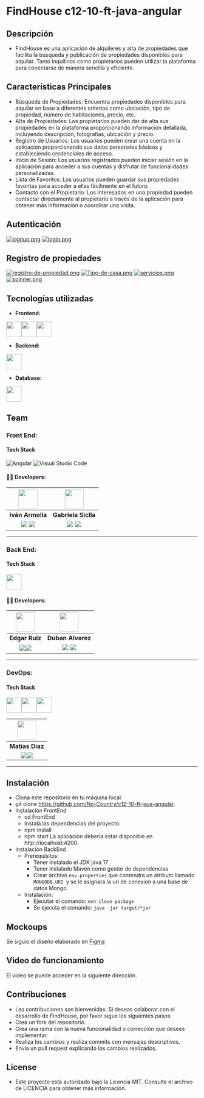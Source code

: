 # FindHouse c12-10-ft-java-angular

## Descripción

- FindHouse es una aplicación de alquileres y alta de propiedades que facilita la búsqueda y publicación de propiedades disponibles para alquilar. Tanto inquilinos como propietarios pueden utilizar la plataforma para conectarse de manera sencilla y eficiente.

## Características Principales

- Búsqueda de Propiedades: Encuentra propiedades disponibles para alquilar en base a diferentes criterios como ubicación, tipo de propiedad, número de habitaciones, precio, etc.
- Alta de Propiedades: Los propietarios pueden dar de alta sus propiedades en la plataforma proporcionando información detallada, incluyendo descripción, fotografías, ubicación y precio.
- Registro de Usuarios: Los usuarios pueden crear una cuenta en la aplicación proporcionando sus datos personales básicos y estableciendo credenciales de acceso.
- Inicio de Sesión: Los usuarios registrados pueden iniciar sesión en la aplicación para acceder a sus cuentas y disfrutar de funcionalidades personalizadas.
- Lista de Favoritos: Los usuarios pueden guardar sus propiedades favoritas para acceder a ellas fácilmente en el futuro.
- Contacto con el Propietario: Los interesados en una propiedad pueden contactar directamente al propietario a través de la aplicación para obtener más información o coordinar una visita.

## Autenticación

  [![signup.png](https://i.postimg.cc/66ZLyshS/signup.png)](https://postimg.cc/0r8JBBFd)
  [![login.png](https://i.postimg.cc/0NtZdp6B/login.png)](https://postimg.cc/7C2gqJn3)

## Registro de propiedades

  [![registro-de-propiedad.png](https://i.postimg.cc/Dz3xw29x/registro-de-propiedad.png)](https://postimg.cc/68zrHN5Z)
  [![Tipo-de-casa.png](https://i.postimg.cc/ZnncM0N5/Tipo-de-casa.png)](https://postimg.cc/MfkVc6tC)
  [![servicios.png](https://i.postimg.cc/0NvCqVS3/servicios.png)](https://postimg.cc/dhWC2m4m)
  [![spinner.png](https://i.postimg.cc/JhQ57jch/spinner.png)](https://postimg.cc/Ff7LDd6t)

## Tecnologías utilizadas

- **Frontend:**

<img src="https://cdn.worldvectorlogo.com/logos/angular-icon-1.svg" width="40" height="40"/><img src="https://www.vectorlogo.zone/logos/tailwindcss/tailwindcss-icon.svg" width="40" height="40"/><img src="https://cdn.worldvectorlogo.com/logos/visual-studio-code-1.svg" width="40" height="40"/>

- **Backend:**

<img src="https://www.vectorlogo.zone/logos/java/java-icon.svg" width="40" height="40"/>

- **Database:**

<img src="https://www.vectorlogo.zone/logos/mongodb/mongodb-ar21.svg" width="40" height="40"/>

## Team

### Front End:

#### Tech Stack

![Angular](https://img.shields.io/badge/Angular-E23237?style=for-the-badge&logo=Angular&logoColor=white)
![Visual Studio Code](https://img.shields.io/badge/Visual_Studio_Code-22A7F2?style=for-the-badge&logo=Visual%20studio&logoColor=white)

#### 🧑‍💻 Developers:

| <img src="https://avatars.githubusercontent.com/u/88797889?v=4" width=50>| <img src="https://avatars.githubusercontent.com/u/92539220?v=4" width=50>|
|:-:|:-:|
| **Iván Armolla**| **Gabriela Siclla**|
| <a href="https://github.com/iarmolla"><img src="https://img.shields.io/badge/github-%23121011.svg?&style=for-the-badge&logo=github&logoColor=white"/></a> <a href="https://www.linkedin.com/in/ivan-pablo-armolla-7b5856219/"><img src="https://img.shields.io/badge/linkedin%20-%230077B5.svg?&style=for-the-badge&logo=linkedin&logoColor=white"/></a> | <a href="https://github.com/GabNatali"><img src="https://img.shields.io/badge/github-%23121011.svg?&style=for-the-badge&logo=github&logoColor=white"/></a> <a href="https://www.linkedin.com/in/gabrielast"><img src="https://img.shields.io/badge/linkedin%20-%230077B5.svg?&style=for-the-badge&logo=linkedin&logoColor=white"/></a> |


<hr/>

### Back End:

#### Tech Stack

<img src="https://www.vectorlogo.zone/logos/java/java-icon.svg" width="40" height="40"/>


#### 🧑‍💻 Developers:

| <img src="https://avatars.githubusercontent.com/u/35878706?v=4" width=50>| <img src="https://avatars.githubusercontent.com/u/75090589?v=4" width=50>|
|:-:|:-:|
| **Edgar Ruiz**| **Duban Alvarez**|
| <a href="https://github.com/EdgarVRP"><img src="https://img.shields.io/badge/github-%23121011.svg?&style=for-the-badge&logo=github&logoColor=white"/></a><a href="https://www.linkedin.com/in/edgarvrp/"><img src="https://img.shields.io/badge/linkedin%20-%230077B5.svg?&style=for-the-badge&logo=linkedin&logoColor=white"/></a> | <a href="https://github.com/duban4"><img src="https://img.shields.io/badge/github-%23121011.svg?&style=for-the-badge&logo=github&logoColor=white"/></a> <a href="milinkedin"><img src="https://img.shields.io/badge/linkedin%20-%230077B5.svg?&style=for-the-badge&logo=linkedin&logoColor=white"/></a> |

<hr/>

### DevOps:

#### Tech Stack

<img src="https://cdn.worldvectorlogo.com/logos/azure-2.svg" width="40" height="40"/><img src="https://upload.wikimedia.org/wikipedia/commons/thumb/3/39/Kubernetes_logo_without_workmark.svg/2109px-Kubernetes_logo_without_workmark.svg.png" width="40" height="40"/><img src="https://avatars.githubusercontent.com/u/44036562?s=280&v=4" width="40" height="40"/>



| <img src="https://avatars.githubusercontent.com/u/61976703?v=4" width=50>|
|:-:|
| **Matias Diaz**|
|  <a href="https://github.com/Matiardiaz"><img src="https://img.shields.io/badge/github-%23121011.svg?&style=for-the-badge&logo=github&logoColor=white"/></a><a href="http://www.linkedin.com/in/matiasrdiaz"><img src="https://img.shields.io/badge/linkedin%20-%230077B5.svg?&style=for-the-badge&logo=linkedin&logoColor=white"/></a> |

<hr/>

## Instalación

- Clona este repositorio en tu máquina local.
- git clone https://github.com/No-Country/c12-10-ft-java-angular.
- Instalación FrontEnd
  - cd FrontEnd
  - Instala las dependencias del proyecto.
  - npm install
  - npm start
    La aplicación debería estar disponible en http://localhost:4200.
- Instalación BackEnd
  - Prerequisitos:
    - Tener instalado el JDK java 17
    - Tener instalado Maven como gestor de dependencias
    - Crear archivo `env.properties` que contendra un atributo llamado `MONGODB_URI `y se le asignara la uri de conexion a una base de datos Mongo.
  - Instalación:
    - Ejecutar el comando: `mvn clean package`
    - Se ejecuta el comando: `java -jar target/*jar`

## Mockoups

Se siguio el diseño elaborado en [Figma](https://www.figma.com/file/CWVVLMq0thr0ueH00Tjsbe/Untitled?type=design&node-id=0-1&mode=design&t=CrLEsYjnUxQ3ZPrq-0)

## Video de funcionamiento

El video se puede acceder en la siguiente dirección.

## Contribuciones

- Las contribuciones son bienvenidas. Si deseas colaborar con el desarrollo de FindHouse, por favor sigue los siguientes pasos:
- Crea un fork del repositorio.
- Crea una rama con la nueva funcionalidad o corrección que desees implementar.
- Realiza los cambios y realiza commits con mensajes descriptivos.
- Envía un pull request explicando los cambios realizados.

## License

- Este proyecto está autorizado bajo la Licencia MIT. Consulte el archivo de LICENCIA para obtener más información.

